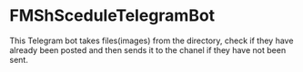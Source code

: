 # FMShSceduleTelegramBot
This Telegram bot takes files(images) from the directory, check if they have already been posted and then sends it to the chanel if they have not been sent.
